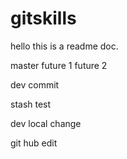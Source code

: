 # gitskills

hello this is a readme doc.

master
future 1
future 2

dev commit

stash test

dev local change

git hub edit
